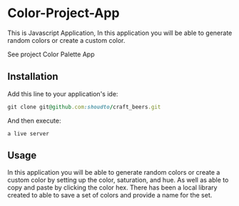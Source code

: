 # Color-Project-App

This is Javascript Application, In this application you will be able to generate random colors or create a custom color.

See project Color Palette App

## Installation

Add this line to your application's ide:

```ruby
git clone git@github.com:shoudto/craft_beers.git
```

And then execute:

    a live server

## Usage

In this application you will be able to generate random colors or create a custom color by setting up the color, saturation, and hue. As well as able to copy and paste by clicking the color hex. There has been a local library created to able to save a set of colors and provide a name for the set.

